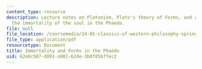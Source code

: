 ```yaml
---
content_type: resource
description: Lecture notes on Platonism, Plato's theory of Forms, and arguments for
  the immortality of the soul in the Phaedo.
file: null
file_location: /coursemedia/24-01-classics-of-western-philosophy-spring-2016/62e8c587d091a90162de3b0f85bffec2_MIT24_01S16_SES6.pdf
file_type: application/pdf
resourcetype: Document
title: Immortality and Forms in the Phaedo
uid: 62e8c587-d091-a901-62de-3b0f85bffec2
---
```

